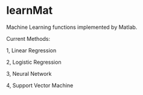 # learnMat

Machine Learning functions implemented by Matlab.

Current Methods:

1, Linear Regression

2, Logistic Regression

3, Neural Network

4, Support Vector Machine
